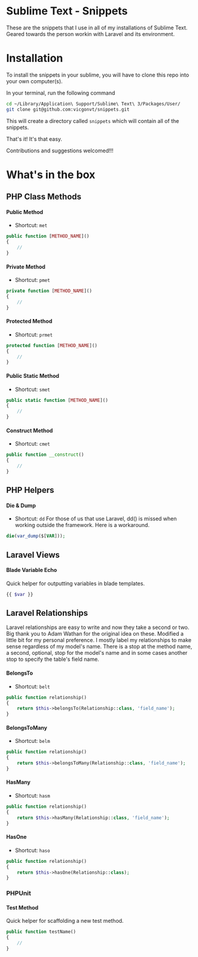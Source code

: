 # Sublime Text - Snippets

These are the snippets that I use in all of my installations of Sublime Text. Geared towards the person workin with Laravel and its environment.

# Installation

To install the snippets in your sublime, you will have to clone this repo into your own computer(s).

In your terminal, run the following command

```sh
cd ~/Library/Application\ Support/Sublime\ Text\ 3/Packages/User/
git clone git@github.com:vicgonvt/snippets.git
```

This will create a directory called `snippets` which will contain all of the snippets. 

That's it! It's that easy.

Contributions and suggestions welcomed!!!


# What's in the box

## PHP Class Methods

#### Public Method
+ Shortcut: `met`

```php
public function [METHOD_NAME]()
{
    //
}
```

#### Private Method
+ Shortcut: `pmet`

```php
private function [METHOD_NAME]()
{
    //
}
```

#### Protected Method
+ Shortcut: `prmet`

```php
protected function [METHOD_NAME]()
{
    //
}
```

#### Public Static Method
+ Shortcut: `smet`

```php
public static function [METHOD_NAME]()
{
    //
}
```

#### Construct Method
+ Shortcut: `cmet`

```php
public function __construct()
{
    //
}
```

## PHP Helpers

#### Die & Dump
+ Shortcut: `dd`
For those of us that use Laravel, dd() is missed when working outside the framework. Here is a workaround.

```php
die(var_dump($[VAR]));
```

## Laravel Views

#### Blade Variable Echo

Quick helper for outputting variables in blade templates.

```php
{{ $var }}
```

## Laravel Relationships

Laravel relationships are easy to write and now they take a second or two. Big thank you to Adam Wathan for the original idea on these. Modified a little bit for my personal preference. I mostly label my relationships to make sense regardless of my model's name. There is a stop at the method name, a second, optional, stop for the model's name and in some cases another stop to specify the table's field name.

#### BelongsTo
+ Shortcut: `belt`

```php
public function relationship()
{
    return $this->belongsTo(Relationship::class, 'field_name');
}
```

#### BelongsToMany
+ Shortcut: `belm`

```php
public function relationship()
{
    return $this->belongsToMany(Relationship::class, 'field_name');
}
```

#### HasMany
+ Shortcut: `hasm`

```php
public function relationship()
{
    return $this->hasMany(Relationship::class, 'field_name');
}
```

#### HasOne
+ Shortcut: `haso`

```php
public function relationship()
{
    return $this->hasOne(Relationship::class);
}
```

### PHPUnit

#### Test Method

Quick helper for scaffolding a new test method.

```php
public function testName()
{
    //
}
```
